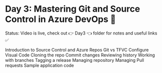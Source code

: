 <h1>Day 3: Mastering Git and Source Control in Azure DevOps 🌿</h1>
Status: Video is live, check out 👉 Day3 👈 folder for notes and useful links ✅

Introduction to Source Control and Azure Repos
Git vs TFVC
Configure Visual Code
Cloning the repo
Commit changes
Reviewing history
Working with branches
Tagging a release
Managing repository
Managing Pull requests
Sample application code
